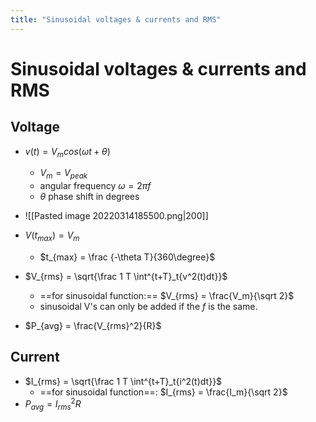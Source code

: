 ```yaml
---
title: "Sinusoidal voltages & currents and RMS"
---
```

# Sinusoidal voltages & currents and RMS
## Voltage
- $v(t) = V_m cos(\omega t + \theta)$
	- $V_m = V_{peak}$
	- angular frequency $\omega = 2\pi f$
	- $\theta$ phase shift in degrees

- ![[Pasted image 20220314185500.png|200]]

- $V(t_{max}) = V_m$
	- $t_{max} = \frac {-\theta T}{360\degree}$
- $V_{rms} = \sqrt{\frac 1 T \int^{t+T}_t{v^2(t)dt}}$
	- ==for sinusoidal function:== $V_{rms} = \frac{V_m}{\sqrt 2}$
	- sinusoidal V's can only be added if the $f$ is the same.
- $P_{avg} = \frac{V_{rms}^2}{R}$

## Current
- $I_{rms} = \sqrt{\frac 1 T \int^{t+T}_t{i^2(t)dt}}$
	- ==for sinusoidal function==: $I_{rms} = \frac{I_m}{\sqrt 2}$
- $P_{avg} = I_{rms}^2R$